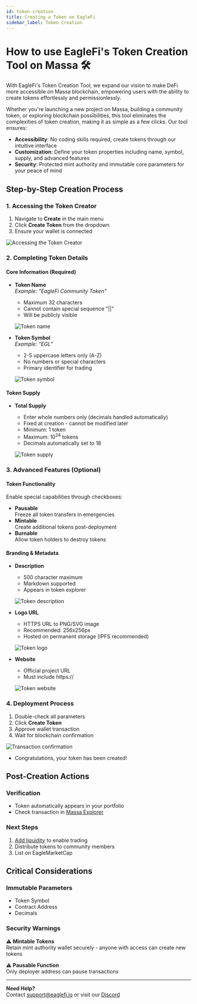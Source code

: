 ```yaml
---
id: token-creation
title: Creating a Token on EagleFi
sidebar_label: Token Creation
---
```


# How to use EagleFi's Token Creation Tool on Massa 🛠️

With EagleFi's Token Creation Tool, we expand our vision to make DeFi more accessible on Massa blockchain, empowering users with the ability to create tokens effortlessly and permissionlessly.

Whether you're launching a new project on Massa, building a community token, or exploring blockchain possibilities, this tool eliminates the complexities of token creation, making it as simple as a few clicks. Our tool ensures:

- **Accessibility**: No coding skills required, create tokens through our intuitive interface
- **Customization**: Define your token properties including name, symbol, supply, and advanced features
- **Security**: Protected mint authority and immutable core parameters for your peace of mind

<!-- ![Token Creation Banner](path-to-your-banner-image.png) -->

## Step-by-Step Creation Process

### 1. Accessing the Token Creator

1. Navigate to **Create** in the main menu
2. Click **Create Token** from the dropdown
3. Ensure your wallet is connected

![Accessing the Token Creator](/img/AccessTC.png)

### 2. Completing Token Details

#### Core Information (Required)

- **Token Name**  
  *Example: "EagleFi Community Token"*  
  - Maximum 32 characters
  - Cannot contain special sequence "||"
  - Will be publicly visible
  
  ![Token name](/img/token_name.png)

- **Token Symbol**  
  *Example: "EGL"*  
  - 2-5 uppercase letters only (A-Z)
  - No numbers or special characters
  - Primary identifier for trading
  
  ![Token symbol](/img/T_symbol.jpg)

<!-- ![Core Information Section](screenshot-core-fields.png) -->

#### Token Supply

- **Total Supply**  
  - Enter whole numbers only (decimals handled automatically)
  - Fixed at creation - cannot be modified later
  - Minimum: 1 token
  - Maximum: 10<sup>24</sup> tokens
  - Decimals automatically set to 18
  
  ![Token supply](/img/T_supply.jpg)

<!-- *Pro Tip: Use commas for readability (e.g., 1,000,000)* -->

### 3. Advanced Features (Optional)

#### Token Functionality

Enable special capabilities through checkboxes:

- **Pausable**  
  Freeze all token transfers in emergencies
- **Mintable**  
  Create additional tokens post-deployment
- **Burnable**  
  Allow token holders to destroy tokens

<!-- ![Features Section](screenshot-features.png) -->

#### Branding & Metadata

- **Description**  
  - 500 character maximum
  - Markdown supported
  - Appears in token explorer
  
  ![Token description](/img/T_description.jpg)
  
- **Logo URL**  
  - HTTPS URL to PNG/SVG image
  - Recommended: 256x256px
  - Hosted on permanent storage (IPFS recommended)
  
  ![Token logo](/img/T_url.jpg)
  
- **Website**  
  - Official project URL
  - Must include https://
  
  ![Token website](/img/T_website.jpg)

<!-- ![Branding Section](screenshot-branding.png) -->

### 4. Deployment Process

1. Double-check all parameters
2. Click **Create Token**
3. Approve wallet transaction
4. Wait for blockchain confirmation

![Transaction confirmation](/img/T_success.png)

- Congratulations, your token has been created!

<!-- ![Deployment Process](screenshot-transaction.png) -->

## Post-Creation Actions

### Verification

- Token automatically appears in your portfolio
- Check transaction in [Massa Explorer](https://explorer.massa.net)

### Next Steps

1. [Add liquidity](./pools) to enable trading
2. Distribute tokens to community members
3. List on EagleMarketCap

## Critical Considerations

### Immutable Parameters

- Token Symbol
- Contract Address
- Decimals

### Security Warnings

⚠️ **Mintable Tokens**  
Retain mint authority wallet securely - anyone with access can create new tokens

⚠️ **Pausable Function**  
Only deployer address can pause transactions

---

**Need Help?**  
Contact support@eaglefi.io or visit our [Discord](https://discord.gg/r7hpAxVUMC)
